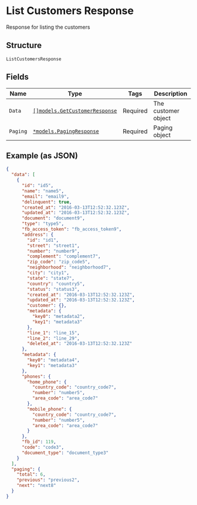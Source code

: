 
# List Customers Response

Response for listing the customers

## Structure

`ListCustomersResponse`

## Fields

| Name | Type | Tags | Description |
|  --- | --- | --- | --- |
| `Data` | [`[]models.GetCustomerResponse`](../../doc/models/get-customer-response.md) | Required | The customer object |
| `Paging` | [`*models.PagingResponse`](../../doc/models/paging-response.md) | Required | Paging object |

## Example (as JSON)

```json
{
  "data": [
    {
      "id": "id5",
      "name": "name5",
      "email": "email9",
      "delinquent": true,
      "created_at": "2016-03-13T12:52:32.123Z",
      "updated_at": "2016-03-13T12:52:32.123Z",
      "document": "document9",
      "type": "type5",
      "fb_access_token": "fb_access_token9",
      "address": {
        "id": "id1",
        "street": "street1",
        "number": "number9",
        "complement": "complement7",
        "zip_code": "zip_code5",
        "neighborhood": "neighborhood7",
        "city": "city1",
        "state": "state7",
        "country": "country5",
        "status": "status3",
        "created_at": "2016-03-13T12:52:32.123Z",
        "updated_at": "2016-03-13T12:52:32.123Z",
        "customer": {},
        "metadata": {
          "key0": "metadata2",
          "key1": "metadata3"
        },
        "line_1": "line_15",
        "line_2": "line_29",
        "deleted_at": "2016-03-13T12:52:32.123Z"
      },
      "metadata": {
        "key0": "metadata4",
        "key1": "metadata3"
      },
      "phones": {
        "home_phone": {
          "country_code": "country_code7",
          "number": "number5",
          "area_code": "area_code7"
        },
        "mobile_phone": {
          "country_code": "country_code7",
          "number": "number5",
          "area_code": "area_code7"
        }
      },
      "fb_id": 119,
      "code": "code3",
      "document_type": "document_type3"
    }
  ],
  "paging": {
    "total": 6,
    "previous": "previous2",
    "next": "next8"
  }
}
```

